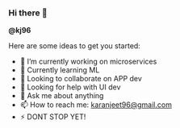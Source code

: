### Hi there 👋


**@kj96**

Here are some ideas to get you started:

- 🔭 I’m currently working on microservices
- 🌱 Currently learning ML
- 👯 Looking to collaborate on APP dev
- 🤔 Looking for help with UI dev
- 💬 Ask me about anything
- 📫 How to reach me: karanjeet96@gmail.com
- ⚡ DONT STOP YET!

